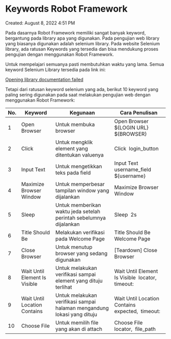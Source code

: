 # Keywords Robot Framework

Created: August 8, 2022 4:51 PM

Pada dasarnya Robot Framework memiliki sangat banyak keyword, bergantung pada library apa yang digunakan. Pada pengujian web library yang biasanya digunakan adalah selenium library. Pada website Selenium library, ada ratusan Keywords yang tersedia dan bisa mendukung proses pengujian dengan menggunakan Robot Framework.

Untuk mempelajari semuanya pasti membutuhkan waktu yang lama. Semua keyword Selenium Library tersedia pada link ini:

[Opening library documentation failed](https://robotframework.org/SeleniumLibrary/SeleniumLibrary.html)

Tetapi dari ratusan keyword selenium yang ada, berikut 10 keyword yang paling sering digunakan pada saat melakukan pengujian web dengan menggunakan Robot Framework:

|No.       |Keyword                                                                         |Kegunaan                                                               |Cara Penulisan                                   |
|----------|--------------------------------------------------------------------------------|-----------------------------------------------------------------------|-------------------------------------------------|
|1         |Open Browser                                                                    |Untuk membuka browser                                                  |Open Browser    ${LOGIN URL}    ${BROWSER}       |
|2         |Click                                                                           |Untuk mengklik element yang ditentukan valuenya                        |Click  login_button                              |
|3         |Input Text                                                                      |Untuk mengetikkan teks pada field                                      |Input Text    username_field    ${username}      |
|4         |Maximize Browser Window                                                         |Untuk memperbesar tampilan window yang dijalankan                      |Maximize Browser Window                          |
|5         |Sleep                                                                           |Untuk memberikan waktu jeda setelah perintah sebelumnya dijalankan     |Sleep  2s                                        |
|6         |Title Should Be                                                                 |Melakukan verifikasi pada Welcome Page                                 |Title Should Be    Welcome Page                  |
|7         |Close Browser                                                                   |Untuk menutup browser yang sedang digunakan                            |[Teardown] Close Browser                         |
|8         |Wait Until Element Is Visible                                                   |Untuk melakukan verifikasi sampai element yang dituju terlihat         |Wait Until Element Is Visible  locator,  timeout:|
|9         |Wait Until Location Contains                                                    |Untuk melakukan verifikasi sampai halaman mengandung lokasi yang dituju|Wait Until Location Contains  expected,  timeout:|
|10        |Choose File                                                                     |Untuk memilih file yang akan di attach                                 |Choose File	locator,  file_path                  |
